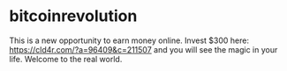 # bitcoinrevolution
This is a new opportunity to earn money online. 
Invest $300 here: https://cld4r.com/?a=96409&c=211507 
and you will see the magic in your life. 
Welcome to the real world. 
